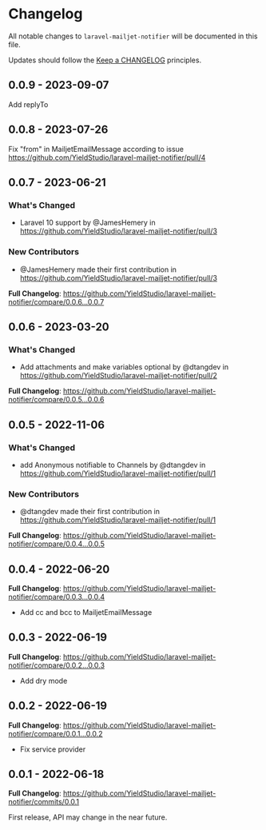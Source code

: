 # Changelog

All notable changes to `laravel-mailjet-notifier` will be documented in this file.

Updates should follow the [Keep a CHANGELOG](http://keepachangelog.com/) principles.

## 0.0.9 - 2023-09-07

Add replyTo

## 0.0.8 - 2023-07-26

Fix "from" in MailjetEmailMessage according to issue https://github.com/YieldStudio/laravel-mailjet-notifier/pull/4

## 0.0.7 - 2023-06-21

### What's Changed

- Laravel 10 support by @JamesHemery in https://github.com/YieldStudio/laravel-mailjet-notifier/pull/3

### New Contributors

- @JamesHemery made their first contribution in https://github.com/YieldStudio/laravel-mailjet-notifier/pull/3

**Full Changelog**: https://github.com/YieldStudio/laravel-mailjet-notifier/compare/0.0.6...0.0.7

## 0.0.6 - 2023-03-20

### What's Changed

- Add attachments and make variables optional by @dtangdev in https://github.com/YieldStudio/laravel-mailjet-notifier/pull/2

**Full Changelog**: https://github.com/YieldStudio/laravel-mailjet-notifier/compare/0.0.5...0.0.6

## 0.0.5 - 2022-11-06

### What's Changed

- add Anonymous notifiable to Channels by @dtangdev in https://github.com/YieldStudio/laravel-mailjet-notifier/pull/1

### New Contributors

- @dtangdev made their first contribution in https://github.com/YieldStudio/laravel-mailjet-notifier/pull/1

**Full Changelog**: https://github.com/YieldStudio/laravel-mailjet-notifier/compare/0.0.4...0.0.5

## 0.0.4 - 2022-06-20

**Full Changelog**: https://github.com/YieldStudio/laravel-mailjet-notifier/compare/0.0.3...0.0.4

- Add cc and bcc to MailjetEmailMessage

## 0.0.3 - 2022-06-19

**Full Changelog**: https://github.com/YieldStudio/laravel-mailjet-notifier/compare/0.0.2...0.0.3

- Add dry mode

## 0.0.2 - 2022-06-19

**Full Changelog**: https://github.com/YieldStudio/laravel-mailjet-notifier/compare/0.0.1...0.0.2

- Fix service provider

## 0.0.1 - 2022-06-18

**Full Changelog**: https://github.com/YieldStudio/laravel-mailjet-notifier/commits/0.0.1

First release, API may change in the near future.
